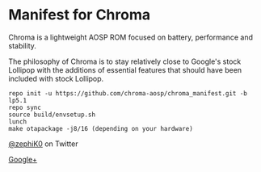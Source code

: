 Manifest for Chroma
====================
Chroma is a lightweight AOSP ROM focused on battery, performance and stability.

The philosophy of Chroma is to stay relatively close to Google's stock Lollipop with the additions of essential features that should have been included with stock Lollipop.

    repo init -u https://github.com/chroma-aosp/chroma_manifest.git -b lp5.1
    repo sync
    source build/envsetup.sh
    lunch
    make otapackage -j8/16 (depending on your hardware)


[@zephiK0](https://twitter.com/zephiK0) on Twitter

[Google+](https://plus.google.com/u/0/communities/100877567555105149232)
